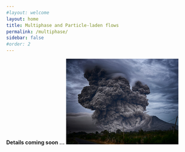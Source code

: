 ```yaml
---
#layout: welcome
layout: home
title: Multiphase and Particle-laden flows
permalink: /multiphase/
sidebar: false
#order: 2
---
```


**Details coming soon ...**
<img src="/assets/img/Mount_Sinabung_Indonesia.jpg" width="300" height=auto>
